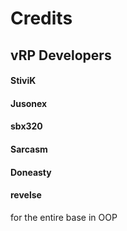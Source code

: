 # Credits

## vRP Developers
#### StiviK
#### Jusonex
#### sbx320
#### Sarcasm
#### Doneasty
#### revelse

for the entire base in OOP
